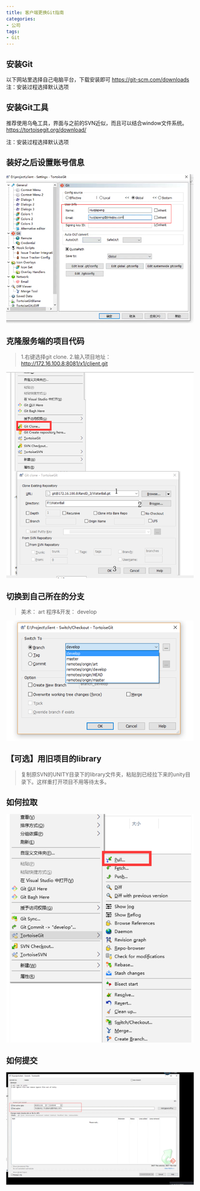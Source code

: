 ```yaml
---
title: 客户端更换Git指南
categories:
- 公司
tags: 
- Git
---
```


## 安装Git

以下网站里选择自己电脑平台，下载安装即可
https://git-scm.com/downloads
注：安装过程选择默认选项

## 安装Git工具

推荐使用乌龟工具，界面与之前的SVN近似，而且可以结合window文件系统。
https://tortoisegit.org/download/

注：安装过程选择默认选项

## 装好之后设置账号信息

![enter description here](./images/1573879504277.png)


## 克隆服务端的项目代码
>1.右键选择git clone. 
2.输入项目地址：http://172.16.100.8:8081/x1/client.git 

![enter description here](./images/1573881914065.png)

## 切换到自己所在的分支
> 美术： art 
> 程序&开发： develop

![enter description here](./images/1573883470572.png)

## 【可选】用旧项目的library
>复制原SVN的UNITY目录下的library文件夹，粘贴到已经拉下来的unity目录下。这样重打开项目不用等待太多。

## 如何拉取
![enter description here](./images/1573881886011.png)

## 如何提交
![enter description here](./images/1573880787198.png)

